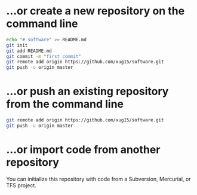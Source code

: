 # …or create a new repository on the command line
```sh
echo "# software" >> README.md
git init
git add README.md
git commit -m "first commit"
git remote add origin https://github.com/xug15/software.git
git push -u origin master
```
# …or push an existing repository from the command line
```sh
git remote add origin https://github.com/xug15/software.git
git push -u origin master
```
# …or import code from another repository
You can initialize this repository with code from a Subversion, Mercurial, or TFS project.